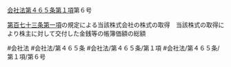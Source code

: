 [会社法第４６５条第１項](会社法＿＿＿＿第４６５条第１項)第６号

[第百七十三条第一項](会社法＿＿＿＿第１７３条第１項)の規定による当該株式会社の株式の取得　当該株式の取得により株主に対して交付した金銭等の帳簿価額の総額


#会社法
#会社法/第４６５条
#会社法/第４６５条/第１項
#会社法/第４６５条/第１項/第６号
